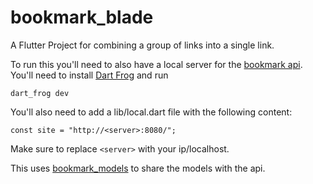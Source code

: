 # bookmark_blade

A Flutter Project for combining a group of links into a single link.

To run this you'll need to also have a local server for the [bookmark api](github.com/VHCBlade/bookmark_api). You'll need to install [Dart Frog](https://dartfrog.vgv.dev/) and run 
```
dart_frog dev
```

You'll also need to add a lib/local.dart file with the following content:
```
const site = "http://<server>:8080/";
```

Make sure to replace `<server>` with your ip/localhost.

This uses [bookmark_models](github.com/VHCBlade/bookmark_models) to share the models with the api.
